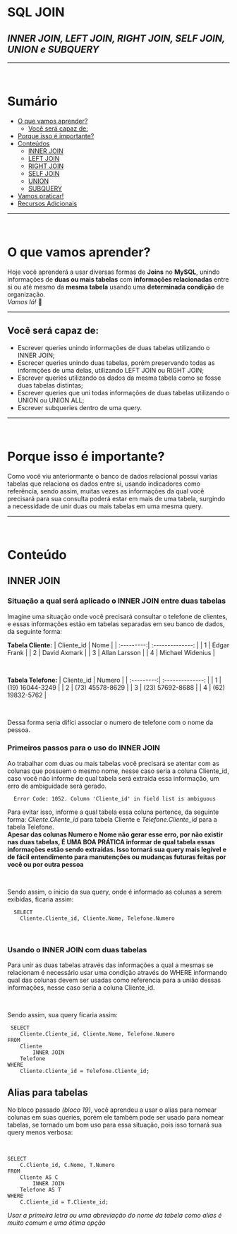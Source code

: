 # SQL JOIN
##  *INNER JOIN, LEFT JOIN, RIGHT JOIN, SELF JOIN, UNION e SUBQUERY*

---
&nbsp;

# Sumário

- [O que vamos aprender?](#o-que-vamos-aprender)  
  - [Você será capaz de:](#você-será-capaz-de)  
- [Porque isso é importante?](#porque-isso-é-importante)  
- [Conteúdos](#conteudos)  
  - [INNER JOIN](#inner-join)  
  - [LEFT JOIN](#left-join)  
  - [RIGHT JOIN](#right-join)  
  - [SELF JOIN](#self-join)  
  - [UNION](#union)  
  - [SUBQUERY](#subquery)  
- [Vamos praticar!](#vamos-praticar!)  
- [Recursos Adicionais](#recursos-adicionais)  

---
&nbsp;

# O que vamos aprender?

Hoje você aprenderá a usar diversas formas de **Joins** no **MySQL**, unindo informações de **duas ou mais tabelas** com **informações relacionadas** entre si ou até mesmo da **mesma tabela** usando uma **determinada condição** de organização.  
*Vamos lá!* :rocket:

---

## Você será capaz de:  
- Escrever queries unindo informações de duas tabelas utilizando o INNER JOIN;
- Escrecer queries unindo duas tabelas, porém preservando todas as informções de uma delas, utilizando LEFT JOIN ou RIGHT JOIN;
- Escrever queries utilizando os dados da mesma tabela como se fosse duas tabelas distintas;
- Escrever queries que uni todas informações de duas tabelas utilizando o UNION ou UNION ALL;
- Escrever subqueries dentro de uma query.

---
&nbsp;

# Porque isso é importante?

Como você viu anteriormante o banco de dados relacional possui varias tabelas que relaciona os dados entre si, usando indicadores como referência, sendo assim, muitas vezes as informações da qual você precisará para sua consulta poderá estar em mais de uma tabela, surgindo a necessidade de unir duas ou mais tabelas em uma mesma query.

--- 
&nbsp;

# Conteúdo

## INNER JOIN

### Situação a qual será aplicado o INNER JOIN entre duas tabelas

Imagine uma situação onde você precisará consultar o telefone de clientes, e essas informações estão em tabelas separadas em seu banco de dados, da seguinte forma:

**Tabela Cliente:** 
| Cliente_id | Nome             |
| :---------:| :--------------: |
| 1          | Edgar Frank      |
| 2          | David Axmark     |
| 3          | Allan Larsson    |
| 4          | Michael Widenius |

&nbsp;

**Tabela Telefone:**
| Cliente_id | Numero         |
| :---------:| :--------------: |
| 1          | (19) 16044-3249  |
| 2          | (73) 45578-8629  |
| 3          | (23) 57692-8688  |
| 4          | (62) 19832-5762  |

&nbsp;

Dessa forma seria difíci associar o numero de telefone com o nome da pessoa.

### Primeiros passos para o uso do INNER JOIN

Ao trabalhar com duas ou mais tabelas você precisará se atentar com as colunas que possuem o mesmo nome, nesse caso seria a coluna Cliente_id, caso você não informe de qual tabela será extraida essa informação, um erro de ambiguidade será gerado. 
```shell
  Error Code: 1052. Column 'Cliente_id' in field list is ambiguous
```

Para evitar isso, informe a qual tabela essa coluna pertence, da seguinte forma: *Cliente.Cliente_id* para tabela Cliente e *Telefone.Cliente_id* para a tabela Telefone.  
**Apesar das colunas Numero e Nome não gerar esse erro, por não existir nas duas tabelas, É UMA BOA PRÁTICA informar de qual tabela essas informações estão sendo extraídas. Isso tornará sua query mais legível e de fácil entendimento para manutenções ou mudanças futuras feitas por você ou por outra pessoa**

&nbsp;

Sendo assim, o ínicio da sua query, onde é informado as colunas a serem exibidas, ficaria assim:  
```mysql
  SELECT 
    Cliente.Cliente_id, Cliente.Nome, Telefone.Numero
```
&nbsp;

### Usando o INNER JOIN com duas tabelas

Para unir as duas tabelas através das informações a qual a mesmas se relacionam é necessário usar uma condição através do WHERE informando qual das colunas devem ser usadas como referencia para a união dessas informações, nesse caso seria a coluna Cliente_id.

&nbsp;

Sendo assim, sua query ficaria assim:  
```mysql
 SELECT 
    Cliente.Cliente_id, Cliente.Nome, Telefone.Numero
FROM
    Cliente
        INNER JOIN
    Telefone
WHERE
    Cliente.Cliente_id = Telefone.Cliente_id;
```

## Alias para tabelas

No bloco passado *(bloco 19)*, você aprendeu a usar o alias para nomear colunas em suas queries, porém ele também pode ser usado para nomear tabelas, se tornado um bom uso para essa situação, pois isso tornará sua query menos verbosa:

&nbsp;

```mysql
SELECT 
    C.Cliente_id, C.Nome, T.Numero
FROM
    Cliente AS C
        INNER JOIN
    Telefone AS T
WHERE
    C.Cliente_id = T.Cliente_id;
```
*Usar a primeira letra ou uma abreviação do nome da tabela como alias é muito comum e uma ótima opção*


